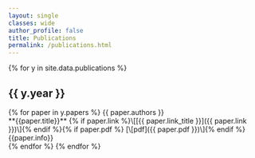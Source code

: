 ```yaml
---
layout: single
classes: wide 
author_profile: false
title: Publications
permalink: /publications.html
---
```


{% for y in site.data.publications %}
  <h2>{{ y.year }}</h2>
  {% for paper in y.papers %}
{{ paper.authors }}<br/>
**{{paper.title}}**&nbsp;{% if paper.link %}\[[{{ paper.link_title }}]({{ paper.link }})\]{% endif %}{% if paper.pdf %}&nbsp;[\[pdf]({{ paper.pdf }})\]{% endif %}<br/>
<span class="publications-info">{{paper.info}}</span><br/>
<!--{% if paper.link or paper.pdf %}<br/>{% endif %}-->
  {% endfor %}
{% endfor %}


<!--{% if paper.link %}[{{ paper.link_title }}]({{ paper.link }}){: .btn .btn--verysmall .btn--info} {% endif %}{% if paper.pdf %} [pdf]({{ paper.pdf }}){: .btn .btn--verysmall .btn--danger} {% endif %}**{{paper.title}}**<br/>-->

<br>
